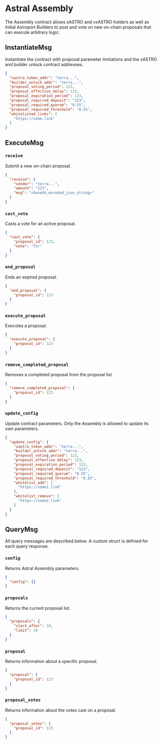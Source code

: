 # Astral Assembly

The Assembly contract allows xASTRO and vxASTRO holders as well as Initial Astroport Builders to post and vote on new on-chain proposals that can execute arbitrary logic.

## InstantiateMsg

Instantiate the contract with proposal parameter limitations and the xASTRO and builder unlock contract addresses.

```json
{
  "xastro_token_addr": "terra...",
  "builder_unlock_addr": "terra...",
  "proposal_voting_period": 123,
  "proposal_effective_delay": 123,
  "proposal_expiration_period": 123,
  "proposal_required_deposit": "123",
  "proposal_required_quorum": "0.55",
  "proposal_required_threshold": "0.55",
  "whitelisted_links": [
    "https://some.link"
  ]
}
```

## ExecuteMsg

### `receive`

Submit a new on-chain proposal.

```json
{
  "receive": {
    "sender": "terra...",
    "amount": "123",
    "msg": "<base64_encoded_json_string>"
  }
}
```

### `cast_vote`

Casts a vote for an active proposal.

```json
{
  "cast_vote": {
    "proposal_id": 123,
    "vote": "for"
  }
}
```

### `end_proposal`

Ends an expired proposal.

```json
{
  "end_proposal": {
    "proposal_id": 123
  }
}
```

### `execute_proposal`

Executes a proposal.

```json
{
  "execute_proposal": {
    "proposal_id": 123
  }
}
```

### `remove_completed_proposal`

Removes a completed proposal from the proposal list.

```json
{
  "remove_completed_proposal": {
    "proposal_id": 123
  }
}
```

### `update_config`

Update contract parameters. Only the Assembly is allowed to update its own parameters.

```json
{
  "update_config": {
    "xastro_token_addr": "terra...",
    "builder_unlock_addr": "terra...",
    "proposal_voting_period": 123,
    "proposal_effective_delay": 123,
    "proposal_expiration_period": 123,
    "proposal_required_deposit": "123",
    "proposal_required_quorum": "0.55",
    "proposal_required_threshold": "0.55",
    "whitelist_add": [
      "https://some1.link"
    ],
    "whitelist_remove": [
      "https://some2.link"
    ]
  }
}
```

## QueryMsg

All query messages are described below. A custom struct is defined for each query response.

### `config`

Returns Astral Assembly parameters.

```json
{
  "config": {}
}
```

### `proposals`

Returns the current proposal list.

```json
{
  "proposals": {
    "start_after": 10,
    "limit": 10
  }
}
```

### `proposal`

Returns information about a specific proposal.

```json
{
  "proposal": {
    "proposal_id": 123
  }
}
```

### `proposal_votes`

Returns information about the votes cast on a proposal.

```json
{
  "proposal_votes": {
    "proposal_id": 123
  }
}
```
